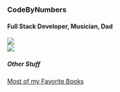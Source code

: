### CodeByNumbers

#### Full Stack Developer, Musician, Dad

<a href="https://github.com/anuraghazra/github-readme-stats">
  <img src="https://github-readme-stats.vercel.app/api?username=codebynumbers&show_icons=true&hide_title=true&theme=synthwave" />
</a>

<br>

<a href="https://github.com/anuraghazra/github-readme-stats">
  <img src="https://github-readme-stats.vercel.app/api/top-langs/?username=codebynumbers&layout=compact&theme=synthwave" />
</a>

##### Other Stuff
[Most of my Favorite Books](https://github.com/codebynumbers/codebynumbers/blob/master/BOOKS.md)
